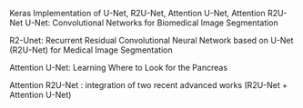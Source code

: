 Keras Implementation of U-Net, R2U-Net, Attention U-Net, Attention R2U-Net
U-Net: Convolutional Networks for Biomedical Image Segmentation

R2-Unet: Recurrent Residual Convolutional Neural Network based on U-Net (R2U-Net) for Medical Image Segmentation

Attention U-Net: Learning Where to Look for the Pancreas

Attention R2U-Net : integration of two recent advanced works (R2U-Net + Attention U-Net)


